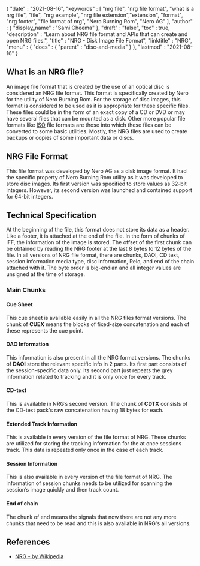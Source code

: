 {
  "date" : "2021-08-16",
  "keywords" : [ "nrg file", "nrg file format", "what is a nrg file", "file", "nrg example", "nrg file extension","extension", "format", "nrg footer", "file format of nrg", "Nero Burning Rom", "Nero AG" ],
  "author" : {
    "display_name" : "Sami Cheema"
  },
  "draft" : "false",
   "toc" : true,
  "description" : "Learn about NRG file format and APIs that can create and open NRG files.",
  "title" : "NRG - Disk Image File Format",
  "linktitle" : "NRG",
  "menu" : {
    "docs" : {
      "parent" : "disc-and-media"
    }
  },
  "lastmod" : "2021-08-16"
}

## What is an NRG file?

An image file format that is created by the use of an optical disc is considered an NRG file format. This format is specifically created by Nero for the utility of Nero Burning Rom. For the storage of disc images, this format is considered to be used as it is appropriate for these specific files. These files could be in the form of an exact copy of a CD or DVD or may have several files that can be mounted as a disk. Other more popular file formats like [ISO](/compression/iso/) file formats are those into which these files can be converted to some basic utilities. Mostly, the NRG files are used to create backups or copies of some important data or discs.

## NRG File Format ##

This file format was developed by Nero AG as a disk image format. It had the specific property of Nero Burning Rom utility as it was developed to store disc images. Its first version was specified to store values as 32-bit integers. However, its second version was launched and contained support for 64-bit integers.

## Technical Specification ##

At the beginning of the file, this format does not store its data as a header. Like a footer, it is attached at the end of the file. In the form of chunks of IFF, the information of the image is stored. The offset of the first chunk can be obtained by reading the NRG footer at the last 8 bytes to 12 bytes of the file. In all versions of NRG file format, there are chunks, DAOI, CD text, session information media type, disc information, Relo, and end of the chain attached with it. The byte order is big-endian and all integer values are unsigned at the time of storage.

### Main Chunks ###

#### Cue Sheet ####

This cue sheet is available easily in all the NRG files format versions. The chunk of **CUEX** means the blocks of fixed-size concatenation and each of these represents the cue point. 

#### DAO Information ####

This information is also present in all the NRG format versions. The chunks of **DAOI** store the relevant specific info in 2 parts. Its first part consists of the session-specific data only. Its second part just repeats the grey information related to tracking and it is only once for every track. 

#### CD-text ####

This is available in NRG’s second version. The chunk of **CDTX** consists of the CD-text pack's raw concatenation having 18 bytes for each.

#### Extended Track Information ####

This is available in every version of the file format of NRG. These chunks are utilized for storing the tracking information for the at once sessions track. This data is repeated only once in the case of each track. 

#### Session Information ####

This is also available in every version of the file format of NRG. The information of session chunks needs to be utilized for scanning the session’s image quickly and then track count. 

#### End of chain ####

The chunk of end means the signals that now there are not any more chunks that need to be read and this is also available in NRG's all versions.


## References ##

* [NRG - by Wikipedia](https://en.wikipedia.org/wiki/NRG_(file_format))

